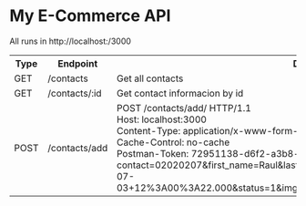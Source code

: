# My E-Commerce API
<p>
All runs in http://localhost:/3000
</p>

<table>
<tr>
  <th>Type</th>
  <th>Endpoint</th>
  <th>Description</th>
</tr>
  <tr>
  <td>GET</td>
  <td>/contacts</td>
  <td>Get all contacts</td>
  </tr>
  <tr>
  	<td>GET</td>
  	<td>/contacts/:id</td>
  	<td>Get contact informacion by id</td>
  </tr>
  <tr>
  	<td>POST</td>
  	<td>/contacts/add</td>
  	<td>
		POST /contacts/add/ HTTP/1.1<br>
		Host: localhost:3000<br>
		Content-Type: application/x-www-form-urlencoded<br>
		Cache-Control: no-cache<br>
		Postman-Token: 72951138-d6f2-a3b8-e482-228b4004bedb<br>
		contact=02020207&first_name=Raul&last_name=Rios&fb_id=683063063&start_date=2017-07-03+12%3A00%3A22.000&status=1&img_url=%23&addresses=%7B%7D&lists=%7B%7D</td>
  </tr>
  
</table>
